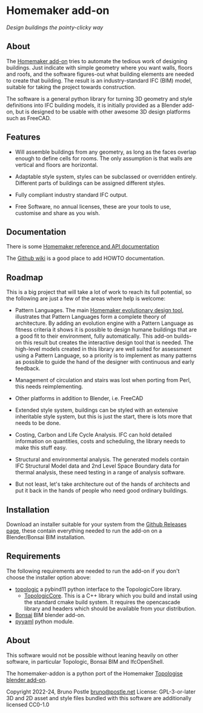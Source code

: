 # Homemaker add-on

*Design buildings the pointy-clicky way*

## About

The [Homemaker add-on](https://github.com/brunopostle/homemaker-addon) tries to
automate the tedious work of designing buildings.  Just indicate with simple
geometry where you want walls, floors and roofs, and the software figures-out
what building elements are needed to create that building. The result is an
industry-standard IFC (BIM) model, suitable for taking the project towards
construction.

The software is a general python library for turning 3D geometry and style
definitions into IFC building models, it is initially provided as a Blender
add-on, but is designed to be usable with other awesome 3D design platforms
such as FreeCAD.

## Features

- Will assemble buildings from any geometry, as long as the faces overlap
enough to define cells for rooms.  The only assumption is that walls are
vertical and floors are horizontal.

- Adaptable style system, styles can be subclassed or overridden entirely.
Different parts of buildings can be assigned different styles.

- Fully compliant industry standard IFC output.

- Free Software, no annual licenses, these are your tools to use, customise and
share as you wish.

## Documentation

There is some [Homemaker reference and API
documentation](https://homemaker-addon.readthedocs.io)

The [Github wiki](https://github.com/brunopostle/homemaker-addon/wiki) is a good place to add HOWTO documentation.

## Roadmap

This is a big project that will take a lot of work to reach its full potential,
so the following are just a few of the areas where help is welcome:

- Pattern Languages. The main [Homemaker evolutionary design tool](https://bitbucket.org/brunopostle/urb/wiki/Home), illustrates that Pattern Languages form a complete theory of architecture.
By adding an evolution engine with a Pattern Language as fitness criteria it
shows it is possible to design humane buildings that are a good fit to their
environment, fully automatically.  This add-on builds-on this result but
creates the interactive design tool that is needed.  The high-level models
created in this library are well suited for assessment using a Pattern
Language, so a priority is to implement as many patterns as possible to guide
the hand of the designer with continuous and early feedback.

- Management of circulation and stairs was lost when porting from Perl, this
needs reimplementing.

- Other platforms in addition to Blender, i.e. FreeCAD

- Extended style system, buildings can be styled with an extensive inheritable
style system, but this is just the start, there is lots more that needs to
be done.

- Costing, Carbon and Life Cycle Analysis. IFC can hold detailed information on
quantities, costs and scheduling, the library needs to make this stuff easy.

- Structural and environmental analysis. The generated models contain IFC
Structural Model data and 2nd Level Space Boundary data for thermal analysis,
these need testing in a range of analysis software.

- But not least, let's take architecture out of the hands of architects and put
it back in the hands of people who need good ordinary buildings.

## Installation

Download an installer suitable for your system from the [Github Releases page](https://github.com/brunopostle/homemaker-addon/releases), these contain everything needed to run the add-on on a Blender/Bonsai BIM installation.

## Requirements

The following requirements are needed to run the add-on if you don't choose the installer option above:

- [topologic](https://github.com/wassimj/Topologic) a pybind11 python interface to the TopologicCore library.
  - [TopologicCore](https://github.com/wassimj/Topologic). This is a C++ library which you build and install using the standard cmake build system. It requires the opencascade library and headers which should be available from your distribution.
- [Bonsai](https://bonsaibim.org/) BIM blender add-on.
- [pyyaml](https://pyyaml.org/) python module.

## About

This software would not be possible without leaning heavily on other software,
in particular Topologic, Bonsai BIM and IfcOpenShell.

The homemaker-addon is a python port of the Homemaker [Topologise blender add-on](https://bitbucket.org/brunopostle/urb/src/master/blender/topologise.py).

Copyright 2022-24, Bruno Postle <bruno@postle.net>
License: GPL-3-or-later
3D and 2D asset and style files bundled with this software are additionally licensed CC0-1.0
